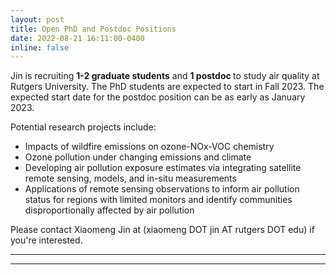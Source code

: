 ```yaml
---
layout: post
title: Open PhD and Postdoc Positions
date: 2022-08-21 16:11:00-0400
inline: false
---
```


Jin is recruiting <b>1-2 graduate students</b> and <b>1 postdoc </b> to study air quality at Rutgers University. The PhD students are expected to start in Fall 2023. The expected start date for the postdoc position can be as early as January 2023.

Potential research projects include:
<ul>
    <li>Impacts of wildfire emissions on ozone-NOx-VOC chemistry</li>
    <li>Ozone pollution under changing emissions and climate</li>
    <li>Developing air pollution exposure estimates via integrating satellite remote sensing, models, and in-situ measurements</li>
    <li>Applications of remote sensing observations to inform air pollution status for regions with limited monitors and identify communities disproportionally affected by air pollution</li>

</ul>

Please contact Xiaomeng Jin at (xiaomeng DOT jin AT rutgers DOT edu) if you're interested. 

***







<!-- 
> Remote sensing of air quality
 -->


***
